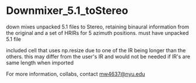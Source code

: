 # Downmixer_5.1_toStereo
down mixes unpacked 5.1 files to Stereo, retaining  binaural information from the original and a set of HRIRs for 5 azimuth positions. 
must have unpacked 5.1 file 

included cell that uses np.resize due to one of the IR being longer than the others. this may differ from the user's IR and would not be needed if IR's are same
length when imported 

For more information, collabs, contact mw4637@nyu.edu
